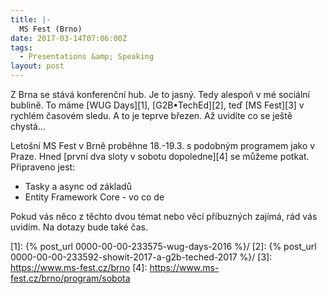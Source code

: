 ```yaml
---
title: |-
  MS Fest (Brno)
date: 2017-03-14T07:06:00Z
tags:
  - Presentations &amp; Speaking
layout: post
---
```

Z Brna se stává konferenční hub. Je to jasný. Tedy alespoň v mé sociální bublině. To máme [WUG Days][1], [G2B•TechEd][2], teď [MS Fest][3] v rychlém časovém sledu. A to je teprve březen. Až uvidíte co se ještě chystá...

Letošní MS Fest v Brně proběhne 18.-19.3. s podobným programem jako v Praze. Hned [první dva sloty v sobotu dopoledne][4] se můžeme potkat. Připraveno jest:

* Tasky a async od základů
* Entity Framework Core - vo co de

Pokud vás něco z těchto dvou témat nebo věcí příbuzných zajímá, rád vás uvidím. Na dotazy bude také čas.

[1]: {% post_url 0000-00-00-233575-wug-days-2016 %}/
[2]: {% post_url 0000-00-00-233592-showit-2017-a-g2b-teched-2017 %}/
[3]: https://www.ms-fest.cz/brno
[4]: https://www.ms-fest.cz/brno/program/sobota